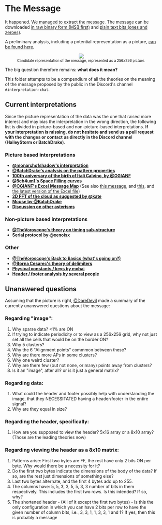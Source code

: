 # The Message
It happened. [We managed to extract the message](https://twitter.com/danieladepaulis/status/1664251594064494595). The message can be downloaded [in raw binary form (MSB first)](../Candidates/artifacts/data17.bin) and [plain text bits (ones and zeroes)](../Candidates/artifacts/data17.txt).

A preliminary analysis, including a potential representation as a picture, [can be found here](analysis/preliminary.md).

<p align="center">
  <img src="../Candidates/visual/original_square.png" /><br />
  <sup>Candidate representation of the message, represented as a 256x256 picture.</sup>
</p>

The big question therefore remains: **what does it mean?**

This folder attempts to be a compendium of all the theories on the meaning of the message proposed  by the public in the Discord's channel `#interpretation-chat`.


## Current interpretations
Since the picture representation of the data was the one that raised more interest and may bias the interpretation in the wrong direction, the following list is divided in picture-based and non-picture-based interpretations. **If your interpretation is missing, do not hesitate and send us a pull request with the changes or contact us directly in the Discord channel (HaileyStorm or BatchDrake)**.

### Picture based interpretations
* **[@monarchofshadow's interpretation](analysis/monarchofshadow.md)**
* **[@BatchDrake's analysis on the pattern properties](analysis/batchdrake.md)**
* **[100th aniversary of the birth of Itali Calvino, by @OGIANF](https://discord.com/channels/1066055437457297469/1111404329694400542/1114553195214143561)**
* **[@5ch4um1's Space Filling curves](https://discord.com/channels/1066055437457297469/1111404329694400542/1114292492431528026)**
* **[@OGIANF's Excel Message Map](https://discord.com/channels/1066055437457297469/1111404329694400542/1114164437973205074)** (See also [this message](https://discord.com/channels/1066055437457297469/1111404329694400542/1114553195214143561), and [this](https://discord.com/channels/1066055437457297469/1114553195214143561/1114930547102318662), and [the latest version of the Excel file](https://discord.com/channels/1066055437457297469/1114553195214143561/1114938121147129856))
* **[2D FFT of the cloud as suggested by @kate](https://discord.com/channels/1066055437457297469/1114065866997370900/1114081315533377587)**
* **[Mouse by @BatchDrake](https://discord.com/channels/1066055437457297469/1113919686640406578/1113924669070901420)**
* **[Discussion on other asterisms](https://discord.com/channels/1066055437457297469/1113922788395319456)**

### Non-picture based interpretations
* **[@TheVoroscope's theory on timing sub-structure](https://discord.com/channels/1066055437457297469/1114029303341006849/1114029308286079047)**
* **[Serial protocol by @xenoisx](https://discord.com/channels/1066055437457297469/1115209108245717032)**

### Other
* **[@TheVoroscope's Back to Basics (what's going on?)](https://discord.com/channels/1066055437457297469/1114409536598581298/1114409540360867891)**
* **[@Borna Cesarec's theory of delimiters](https://discord.com/channels/1066055437457297469/1111404329694400542/1114091836181581844)**
* **[Physical constants / keys by mchai](https://discord.com/channels/1066055437457297469/1114030579231494204/1114031417857409044)**
* **[Header / footer analysis by several people](https://discord.com/channels/1066055437457297469/1113883543140044851/1113888584471171194)**

## Unanswered questions
Assuming that the picture is right, [@DareDevil](https://discord.com/channels/1066055437457297469/1114409536598581298/1115281818866950164) made a summary of the currently unanswered questions about the message:

### Regarding "image":
1) Why sparse data? <1% are ON
2) If trying to indicate periodicity or to view as a 256x256 grid, why not just set all the cells that would be on the border ON?
3) Why 5 clusters?
4) Why the 6 "Alignment points" commmon between these?
5) Why are there more APs in some clusters?
6) Why one weird cluster?
7) Why are there few (but not none, or many) points away from clusters?
8) Is it an "image", after all? or is it just a general matrix?

### Regarding data:
1) What could the header and footer possibly help with understanding the image, that they NECESSITATED having a header/footer in the entire signal?
2) Why are they equal in size?

### Regarding the header, specifically:
1) How are you supposed to view the header? 5x16 array or a 8x10 array? (Those are the leading theories now)

### Regarding viewing the header as a 8x10 matrix:
1) Patterns arise: First two bytes are FF, the rest have only 2 bits ON per byte. Why would there be a necessity for it? 
2) Do the first two bytes indicate the dimensions of the body of the data? If so, are the rest just dimensions of something else?
3) Last two bytes alternate, and the first 4 bytes add up to 255.
4) The columns have: 5, 5, 3, 3, 5, 5, 3, 3 number of bits in them respectively. This includes the first two rows. Is this intended? If so, why?
5) The shortened header - (All of it except the first two bytes) - Is this the only configuration in which you can have 2 bits per row to have the given number of column bits, i.e., 3, 3, 1, 1, 3, 3, 1 and 1? If yes, then this is probably a message
